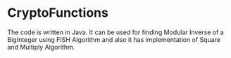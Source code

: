 # CryptoFunctions
The code is written in Java. It can be used for finding Modular Inverse of a BigInteger using FISH Algorithm and also it has implementation of Square and Multiply Algorithm.
